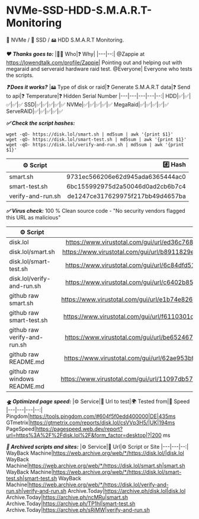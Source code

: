 # NVMe-SSD-HDD-S.M.A.R.T-Monitoring
🚀 NVMe / 🚀 SSD / 🖴 HDD S.M.A.R.T Monitoring. 

***❤️ Thanks goes to:***
|👨👩 Who|❓ Why|
|---|--:|
@Zappie at https://lowendtalk.com/profile/Zappie| Pointing out and helping out with megaraid and serveraid hardware raid test.
@Everyone| Everyone who tests the scripts.


***❓ Does it works?***
|🖴 Type of disk or raid|❓ Generate S.M.A.R.T data|❓ Send to api|❓ Temperature|❓ Hidden Serial Number
|---|---|---|---|--:|
HDD|✅|✅|✅|✅|✅
SSD|✅|✅|✅|✅|✅
NVMe|✅|✅|✅|✅|✅
MegaRaid|✅|✅|✅|✅|✅
ServeRAID|✅|✅|✅|✅|✅

***✅ Check the script hashes:***
```
wget -qO- https://disk.lol/smart.sh | md5sum | awk '{print $1}'
wget -qO- https://disk.lol/smart-test.sh | md5sum | awk '{print $1}'
wget -qO- https://disk.lol/verify-and-run.sh | md5sum | awk '{print $1}'
```
|⚙️ Script|#️⃣ Hash|
|---|--:|
smart.sh|9731ec566206e62d945ada6365444ac0
smart-test.sh|6bc155992975d2a50046d0ad2cb6b7c4
verify-and-run.sh|de1247ce317629975f217bb49d4657ba


***✅ Virus check:***
100 % Clean source code - "No security vendors flagged this URL as malicious"

|⚙️ Script|📄 Url to verify|
|---|--:|
disk.lol|https://www.virustotal.com/gui/url/ed36c768c961b2e7d62b1560fb3eeb0ce8267a73dc1f24ebb46e4619c0f3dc71
disk.lol/smart.sh|https://www.virustotal.com/gui/url/b8911829e94fd0b1347e1405484bc7c227249fe2968e7ecb473929775596abcc
disk.lol/smart-test.sh|https://www.virustotal.com/gui/url/6c84dfd510d55eb21360b28876a73740e96e41abad99a692ea3f1aa996fa6940
disk.lol/verify-and-run.sh|https://www.virustotal.com/gui/url/c6402b85a9753e3c988870ee2d54019453e0ad41afcd773f0052158034fa3f29
github raw smart.sh|https://www.virustotal.com/gui/url/e1b74e82688c8190e9192c4699cbe6b9cc23c16b35fa49579918b0129ed82e75
github raw smart-test.sh|https://www.virustotal.com/gui/url/f6110301df8cd009d04392e0a6aa04cce32857c8e8a51d5e851c10a029b08027
github raw verify-and-run.sh|https://www.virustotal.com/gui/url/be6524676e2e8251f74db150e371b9db3d87a708fd7692eb715a221f5246eb5f
github raw README.md| https://www.virustotal.com/gui/url/62ae953bfb4c531fdcb7d268369ac610ade6a46209b84c153a54877dc18d018c
github raw windows README.md|https://www.virustotal.com/gui/url/11097db574e0716a6df2dea9434b4ba0834a961d72864cb8b769b92ba7a75318

***🛸 Optimized page speed:***
|⚙️ Service|📄 Url to test|🌍 Tested from|🚀 Speed
|---|---|---|--:|
Pingdom|https://tools.pingdom.com/#604f5f0edd400000|DE|435ms
GTmetrix|https://gtmetrix.com/reports/disk.lol/csVVp3H5/|UK|194ms
PageSpeed|https://pagespeed.web.dev/report?url=https%3A%2F%2Fdisk.lol%2F&form_factor=desktop|?|200 ms

***💾 Archived scripts and sites:***
|⚙️ Service|📄 Url|⚙️ Script or Site
|---|---|--:|
WayBack Machine|https://web.archive.org/web/*/https://disk.lol/|disk.lol
WayBack Machine|https://web.archive.org/web/*/https://disk.lol/smart.sh|smart.sh
WayBack Machine|https://web.archive.org/web/*/https://disk.lol/smart-test.sh|smart-test.sh
WayBack Machine|https://web.archive.org/web/*/https://disk.lol/verify-and-run.sh|verify-and-run.sh
Archive.Today|https://archive.ph/disk.lol|disk.lol
Archive.Today|https://archive.ph/ncMRu|smart.sh
Archive.Today|https://archive.ph/TP1hl|smart-test.sh
Archive.Today|https://archive.ph/sRiMW|verify-and-run.sh
